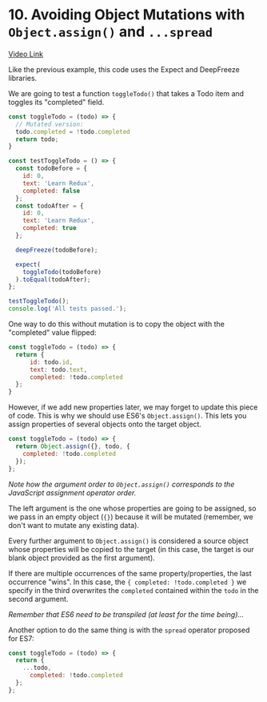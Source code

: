 # 10. Avoiding Object Mutations with `Object.assign()` and `...spread`
[Video Link](https://egghead.io/lessons/javascript-redux-avoiding-object-mutations-with-object-assign-and-spread)

Like the previous example, this code uses the Expect and DeepFreeze libraries.

We are going to test a function `toggleTodo()` that takes a Todo item and toggles its "completed" field.

```Javascript
const toggleTodo = (todo) => {
  // Mutated version:
  todo.completed = !todo.completed
  return todo;
}

const testToggleTodo = () => {
  const todoBefore = {
    id: 0,
    text: 'Learn Redux',
    completed: false
  };
  const todoAfter = {
    id: 0,
    text: 'Learn Redux',
    completed: true
  };

  deepFreeze(todoBefore);

  expect(
    toggleTodo(todoBefore)
  ).toEqual(todoAfter);
};

testToggleTodo();
console.log('All tests passed.');
```

One way to do this without mutation is to copy the object with the "completed" value flipped:
```Javascript
const toggleTodo = (todo) => {
  return {
      id: todo.id,
      text: todo.text,
      completed: !todo.completed
  };
}
```

However, if we add new properties later, we may forget to update this piece of code. This is why we should use ES6's `Object.assign()`. This lets you assign properties of several objects onto the target object.

```Javascript
const toggleTodo = (todo) => {
  return Object.assign({}, todo, {
    completed: !todo.completed
  });
};
```
_Note how the argument order to `Object.assign()` corresponds to the JavaScript assignment operator order._

The left argument is the one whose properties are going to be assigned, so we pass in an empty object (`{}`) because it will be mutated (remember, we don't want to mutate any existing data).

Every further argument to `Object.assign()` is considered a source object whose properties will be copied to the target (in this case, the target is our blank object provided as the first argument).

If there are multiple occurrences of the same property/properties, the last occurrence "wins". In this case, the `{ completed: !todo.completed }` we specify in the third overwrites the `completed` contained within the `todo` in the second argument.

_Remember that ES6 need to be transpiled (at least for the time being)..._

Another option to do the same thing is with the `spread` operator proposed for ES7:
```Javascript
const toggleTodo = (todo) => {
  return {
    ...todo,
      completed: !todo.completed
  };
};
```
